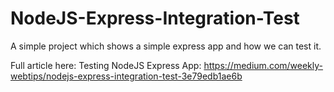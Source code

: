 # NodeJS-Express-Integration-Test
A simple project which shows a simple express app and how we can test it.

Full article here: Testing NodeJS Express App:
https://medium.com/weekly-webtips/nodejs-express-integration-test-3e79edb1ae6b
